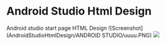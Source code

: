 # Android Studio Html Design
Android studio start page HTML Design
![Screenshot](AndroidStudioHtmlDesign/ANDROID STUDIO/uuuu.PNG)
<img src="AndroidStudioHtmlDesign/ANDROID STUDIO/uuuu.PNG">
